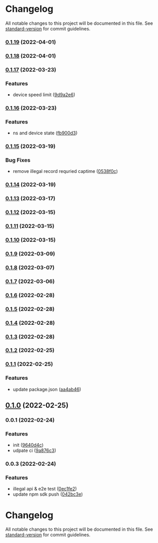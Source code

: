 # Changelog

All notable changes to this project will be documented in this file. See [standard-version](https://github.com/conventional-changelog/standard-version) for commit guidelines.

### [0.1.19](https://github.com/36node-fcp/ecs-api-sdk-js/compare/v0.1.18...v0.1.19) (2022-04-01)

### [0.1.18](https://github.com/36node-fcp/ecs-api-sdk-js/compare/v0.1.17...v0.1.18) (2022-04-01)

### [0.1.17](https://github.com/36node-fcp/ecs-api-sdk-js/compare/v0.1.16...v0.1.17) (2022-03-23)


### Features

* device speed limit ([9d9a2e6](https://github.com/36node-fcp/ecs-api-sdk-js/commit/9d9a2e6968bc571b969b19199fc7ad2ed488dafc))

### [0.1.16](https://github.com/36node-fcp/ecs-api-sdk-js/compare/v0.1.15...v0.1.16) (2022-03-23)


### Features

* ns and device state ([fb900d3](https://github.com/36node-fcp/ecs-api-sdk-js/commit/fb900d3f2715b5b0873195ead8b37fc1277bb856))

### [0.1.15](https://github.com/36node-fcp/ecs-api-sdk-js/compare/v0.1.14...v0.1.15) (2022-03-19)


### Bug Fixes

* remove illegal record requried captime ([0538f0c](https://github.com/36node-fcp/ecs-api-sdk-js/commit/0538f0cdb33d68242ba5a8a8f07ffae689e584d7))

### [0.1.14](https://github.com/36node-fcp/ecs-api-sdk-js/compare/v0.1.13...v0.1.14) (2022-03-19)

### [0.1.13](https://github.com/36node-fcp/ecs-api-sdk-js/compare/v0.1.12...v0.1.13) (2022-03-17)

### [0.1.12](https://github.com/36node-fcp/ecs-api-sdk-js/compare/v0.1.11...v0.1.12) (2022-03-15)

### [0.1.11](https://github.com/36node-fcp/ecs-api-sdk-js/compare/v0.1.10...v0.1.11) (2022-03-15)

### [0.1.10](https://github.com/36node-fcp/ecs-api-sdk-js/compare/v0.1.9...v0.1.10) (2022-03-15)

### [0.1.9](https://github.com/36node-fcp/ecs-api-sdk-js/compare/v0.1.8...v0.1.9) (2022-03-09)

### [0.1.8](https://github.com/36node-fcp/ecs-api-sdk-js/compare/v0.1.7...v0.1.8) (2022-03-07)

### [0.1.7](https://github.com/36node-fcp/ecs-api-sdk-js/compare/v0.1.6...v0.1.7) (2022-03-06)

### [0.1.6](https://github.com/36node-fcp/ecs-api-sdk-js/compare/v0.1.5...v0.1.6) (2022-02-28)

### [0.1.5](https://github.com/36node-fcp/ecs-api-sdk-js/compare/v0.1.4...v0.1.5) (2022-02-28)

### [0.1.4](https://github.com/36node-fcp/ecs-api-sdk-js/compare/v0.1.3...v0.1.4) (2022-02-28)

### [0.1.3](https://github.com/36node-fcp/ecs-api-sdk-js/compare/v0.1.2...v0.1.3) (2022-02-28)

### [0.1.2](https://github.com/36node-fcp/ecs-api-sdk-js/compare/v0.1.1...v0.1.2) (2022-02-25)

### [0.1.1](https://github.com/36node-fcp/ecs-api-sdk-js/compare/v0.1.0...v0.1.1) (2022-02-25)


### Features

* update package.json ([aa4ab46](https://github.com/36node-fcp/ecs-api-sdk-js/commit/aa4ab464b07fd9be35dc025fbb7ed5cde662f487))

## [0.1.0](https://github.com/36node-fcp/ecs-api-sdk-js/compare/v0.0.1...v0.1.0) (2022-02-25)

### 0.0.1 (2022-02-24)


### Features

* init ([9640d4c](https://github.com/36node-fcp/ecs-api-sdk-js/commit/9640d4c707a4256b381cda83ad759393de2eaad6))
* udpate ci ([9a876c3](https://github.com/36node-fcp/ecs-api-sdk-js/commit/9a876c373428c92398f641c44f585c0319144eba))

### 0.0.3 (2022-02-24)


### Features

* illegal api & e2e test ([0ec1fe2](https://github.com/36node/ecs-api-sdk-js/commit/0ec1fe2fdfe4b1b1999be62da6441dd37d41dc26))
* update npm sdk push ([042bc3e](https://github.com/36node/ecs-api-sdk-js/commit/042bc3ea90b30f6f6489ffdebef956bb1498cc48))

# Changelog

All notable changes to this project will be documented in this file. See [standard-version](https://github.com/conventional-changelog/standard-version) for commit guidelines.
